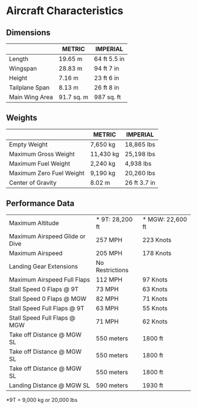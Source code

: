 # Aircraft Characteristics

## Dimensions

|                | METRIC     | IMPERIAL     |
|----------------|------------|--------------|
| Length         | 19.65 m    | 64 ft 5.5 in |
| Wingspan       | 28.83 m    | 94 ft 7 in   |
| Height         | 7.16 m     | 23 ft 6 in   | 
| Tailplane Span | 8.13 m     | 26 ft 8 in   | 
| Main Wing Area | 91.7 sq. m | 987 sq. ft   | 


## Weights

|                          | METRIC    | IMPERIAL     |
|--------------------------|-----------|--------------|
| Empty Weight             | 7,650 kg  | 18,865 lbs   |
| Maximum Gross Weight     | 11,430 kg | 25,198 lbs   |
| Maximum Fuel Weight      | 2,240 kg  | 4,938 lbs    | 
| Maximum Zero Fuel Weight | 9,190 kg  | 20,260 lbs   | 
| Center of Gravity        | 8.02 m    | 26 ft 3.7 in | 


## Performance Data

|                                |                 |                  |
|--------------------------------|-----------------|------------------|
| Maximum Altitude               | * 9T: 28,200 ft | * MGW: 22,600 ft |
| Maximum Airspeed Glide or Dive | 257 MPH         | 223 Knots        |
| Maximum Airspeed               | 205 MPH         | 178 Knots        |
| Landing Gear Extensions        | No Restrictions |                  |
| Maximum Airspeed Full Flaps    | 112 MPH         | 97 Knots         |
| Stall Speed 0 Flaps @ 9T       | 73 MPH          | 63 Knots         |
| Stall Speed 0 Flaps @ MGW      | 82 MPH          | 71 Knots         |
| Stall Speed Full Flaps @ 9T    | 63 MPH          | 55 Knots         |
| Stall Speed Full Flaps @ MGW   | 71 MPH          | 62 Knots         |
| Take off Distance @ MGW SL     | 550 meters      | 1800 ft          |
| Take off Distance @ MGW SL     | 550 meters      | 1800 ft          |
| Take off Distance @ MGW SL     | 550 meters      | 1800 ft          |
| Landing Distance @ MGW SL      | 590 meters      | 1930 ft          |

*9T = 9,000 kg or 20,000 lbs 